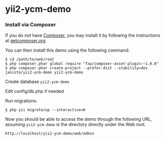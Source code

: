 # yii2-ycm-demo

### Install via Composer

If you do not have [Composer](http://getcomposer.org/), you may install it by following the instructions
at [getcomposer.org](http://getcomposer.org/doc/00-intro.md#installation-nix).

You can then install this demo using the following command:

~~~
$ cd /path/to/web/root
$ php composer.phar global require "fxp/composer-asset-plugin:~1.0.0"
$ php composer.phar create-project --prefer-dist --stability=dev janisto/yii2-ycm-demo yii2-ycm-demo
~~~

Create database `yii2-ycm-demo`

Edit config/db.php if needed

Run migrations:
~~~
$ php yii migrate/up --interactive=0
~~~

Now you should be able to access the demo through the following URL, assuming `yii2-ycm-demo` is the directory
directly under the Web root.

~~~
http://localhost/yii2-ycm-demo/web/admin
~~~
